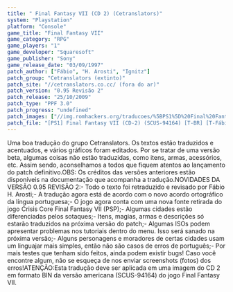 ```yaml
---
title: " Final Fantasy VII (CD 2) (Cetranslators)"
system: "Playstation"
platform: "Console"
game_title: "Final Fantasy VII"
game_category: "RPG"
game_players: "1"
game_developer: "Squaresoft"
game_publisher: "Sony"
game_release_date: "03/09/1997"
patch_author: ["Fábio", "H. Arosti", "Ignitz"]
patch_group: "Cetranslators (extinto)"
patch_site: "//cetranslators.co.cc/ (fora do ar)"
patch_version: "0.95 Revisão 2"
patch_release: "25/10/2009"
patch_type: "PPF 3.0"
patch_progress: "undefined"
patch_images: ["//img.romhackers.org/traducoes/%5BPS1%5D%20Final%20Fantasy%20VII%20-%20Cetranslators%20-%201.jpg","//img.romhackers.org/traducoes/%5BPS1%5D%20Final%20Fantasy%20VII%20-%20Cetranslators%20-%204.jpg","//img.romhackers.org/traducoes/%5BPS1%5D%20Final%20Fantasy%20VII%20-%20Cetranslators%20-%205.jpg"]
patch_file: "[PS1] Final Fantasy VII (CD-2) (SCUS-94164) [T-BR] [T-Fábio H. Arosti, Ignitz e grande elenco G-Cetranslators] [V-0.95 Revisão 2 A-2009].7z"
---
```

Uma boa tradução do grupo Cetranslators. Os textos estão traduzidos e acentuados, e vários gráficos foram editados. Por se tratar de uma versão beta, algumas coisas não estão traduzidas, como itens, armas, acessórios, etc. Assim sendo, aconselhamos a todos que fiquem atentos ao lançamento do patch definitivo.OBS: Os créditos das versões anteriores estão disponíveis na documentação que acompanha a tradução.NOVIDADES DA VERSÃO 0.95 REVISÃO 2:- Todo o texto foi retraduzido e revisado por Fábio H. Arosti;- A tradução agora está de acordo com o novo acordo ortográfico da língua portuguesa;- O jogo agora conta com uma nova fonte retirada do jogo Crisis Core Final Fantasy VII (PSP);- Algumas cidades estão diferenciadas pelos sotaques;- Itens, magias, armas e descrições só estarão traduzidos na próxima versão do patch;- Algumas ISOs podem apresentar problemas nos tutoriais dentro do menu. Isso será sanado na próxima versão;- Alguns personagens e moradores de certas cidades usam um linguajar mais simples, então não são casos de erros de português;- Por mais testes que tenham sido feitos, ainda podem existir bugs! Caso você encontre algum, não se esqueça de nos enviar screenshots (fotos) dos erros!ATENÇÃO:Esta tradução deve ser aplicada em uma imagem do CD 2 em formato BIN da versão americana (SCUS-94164) do jogo Final Fantasy VII.